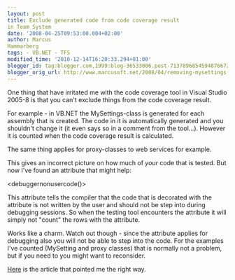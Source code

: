 ```yaml
---
layout: post
title: Exclude generated code from code coverage result
in Team System
date: '2008-04-25T09:53:00.004+02:00'
author: Marcus
Hammarberg
tags: - VB.NET - TFS
modified_time: '2010-12-14T16:20:33.294+01:00'
blogger_id: tag:blogger.com,1999:blog-36533086.post-7137896854594876672
blogger_orig_url: http://www.marcusoft.net/2008/04/removing-mysettings-from-code-coverage.html
---
```


One thing that have irritated me with the code coverage tool in
Visual Studio 2005-8 is that you can't exclude things from the code
coverage result.

For example - in VB.NET the MySettings-class is generated for each
assembly that is created. The code in it is automatically generated and
you shouldn't change it (it even says so in a comment from the tool...).
However it is counted when the code coverage result is calculated.

The same thing applies for proxy-classes to web services for example.

This gives an incorrect picture on how much of *your* code that is
tested. But now I've found an attribute that might help:

   <debuggernonusercode()>

This attribute tells the compiler that the code that is decorated with
the attribute is not written by the user and should not be step into
during debugging sessions. So when the testing tool encounters the
attribute it will simply not "count" the rows with the attribute.

Works like a charm. Watch out though - since the attribute applies for
debugging also you will not be able to step into the code. For the
examples I've counted (MySetting and proxy classes) that is normally not
a problem, but if you need to you might want to reconsider.

[Here](http://richardsbraindump.blogspot.com/2007/12/how-to-exclude-method-from-code.html)
is the article that pointed me the right way.
